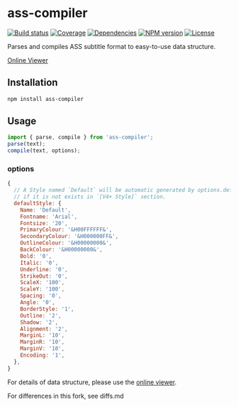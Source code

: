 # ass-compiler

[![Build status](https://img.shields.io/travis/weizhenye/ass-compiler.svg)](https://travis-ci.org/weizhenye/ass-compiler)
[![Coverage](https://img.shields.io/codecov/c/github/weizhenye/ass-compiler.svg)](https://codecov.io/gh/weizhenye/ass-compiler)
[![Dependencies](https://img.shields.io/david/weizhenye/ass-compiler.svg)](https://david-dm.org/weizhenye/ass-compiler)
[![NPM version](https://img.shields.io/npm/v/ass-compiler.svg)](https://www.npmjs.com/package/ass-compiler)
[![License](https://img.shields.io/npm/l/ass-compiler.svg)](https://github.com/weizhenye/ass-compiler/blob/master/LICENSE)

Parses and compiles ASS subtitle format to easy-to-use data structure.

[Online Viewer](https://ass.js.org/ass-compiler/)

## Installation

```bash
npm install ass-compiler
```

## Usage

```js
import { parse, compile } from 'ass-compiler';
parse(text);
compile(text, options);
```

### options

```js
{
  // A Style named `Default` will be automatic generated by options.defaultStyle
  // if it is not exists in `[V4+ Style]` section.
  defaultStyle: {
    Name: 'Default',
    Fontname: 'Arial',
    Fontsize: '20',
    PrimaryColour: '&H00FFFFFF&',
    SecondaryColour: '&H000000FF&',
    OutlineColour: '&H00000000&',
    BackColour: '&H00000000&',
    Bold: '0',
    Italic: '0',
    Underline: '0',
    StrikeOut: '0',
    ScaleX: '100',
    ScaleY: '100',
    Spacing: '0',
    Angle: '0',
    BorderStyle: '1',
    Outline: '2',
    Shadow: '2',
    Alignment: '2',
    MarginL: '10',
    MarginR: '10',
    MarginV: '10',
    Encoding: '1',
  },
}
```

For details of data structure, please use the [online viewer](https://ass.js.org/ass-compiler/).

For differences in this fork, see diffs.md
